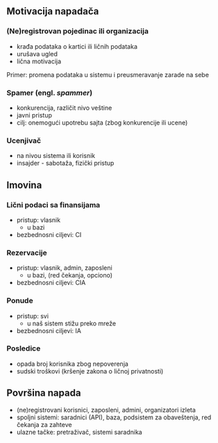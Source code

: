 ## Motivacija napadača

### (Ne)registrovan pojedinac ili organizacija
- krađa podataka o kartici ili ličnih podataka
- urušava ugled
- lična motivacija

Primer: promena podataka u sistemu i preusmeravanje zarade na sebe
### Spamer (engl. *spammer*)
- konkurencija, različit nivo veštine
- javni pristup
- cilj: onemogući upotrebu sajta (zbog konkurencije ili ucene)
### Ucenjivač
- na nivou sistema ili korisnik
- insajder - sabotaža, fizički pristup



## Imovina

### Lični podaci sa finansijama
- pristup: vlasnik
    - u bazi
- bezbednosni ciljevi: CI
### Rezervacije
- pristup: vlasnik, admin, zaposleni
    - u bazi, (red čekanja, opciono) 
- bezbednosni ciljevi: CIA
### Ponude
- pristup: svi
    - u naš sistem stižu preko mreže
- bezbednosni ciljevi: IA
### Posledice
- opada broj korisnika zbog nepoverenja
- sudski troškovi (kršenje zakona o ličnoj privatnosti)



## Površina napada
- (ne)registrovani korisnici, zaposleni, admini, organizatori izleta
- spoljni sistemi: saradnici (API), baza, podsistem za obaveštenja, red čekanja za zahteve
- ulazne tačke: pretraživač, sistemi saradnika
